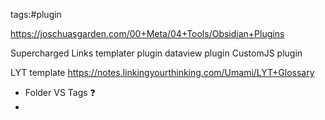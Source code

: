 tags:#plugin

https://joschuasgarden.com/00+Meta/04+Tools/Obsidian+Plugins

Supercharged Links
templater plugin
dataview plugin
CustomJS plugin


LYT template 
https://notes.linkingyourthinking.com/Umami/LYT+Glossary


- Folder VS Tags   ❓
- 